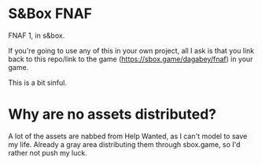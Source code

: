 # S&amp;Box FNAF
FNAF 1, in s&amp;box.

If you're going to use any of this in your own project, all I ask is that you link back to this repo/link to the game (https://sbox.game/dagabey/fnaf) in your game.

This is a bit sinful.

# Why are no assets distributed?
A lot of the assets are nabbed from Help Wanted, as I can't model to save my life. Already a gray area distributing them through sbox.game, so I'd rather not push my luck.
